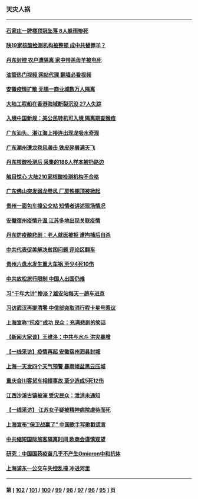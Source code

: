### 天灾人祸
---
#### [石家庄一牌楼顶冠坠落 8人躲雨惨死](../../pages/ncid280/n13772948.md?07041245) 
#### [陕19家核酸检测机构被整顿 成中共替罪羊？](../../pages/ncid280/n13772816.md?07041245) 
#### [丹东封控 农户遭隔离 家中带羔母羊被电死](../../pages/ncid280/n13772757.md?07041245) 
#### [油管热门视频 网站代理 翻墙必看视频](http://209.222.30.114:81/youtube.html?07041245)
#### [安徽疫情扩散 无锡一商业城数万人隔离](../../pages/ncid280/n13772567.md?07041245) 
#### [大陆工程船在香港海域断裂沉没 27人失踪](../../pages/ncid280/n13772484.md?07041245) 
#### [入境中国新规：美公民转机可入境 隔离期查猴痘](../../pages/ncid280/n13771991.md?07041245) 
#### [广东汕头、湛江海上接连出现龙吸水奇观](../../pages/ncid280/n13772011.md?07041245) 
#### [广东潮州遭龙卷风袭击 铁皮碎屑满天飞](../../pages/ncid280/n13771997.md?07041245) 
#### [丹东核酸检测后 采集的186人样本被扔路边](../../pages/ncid280/n13771666.md?07041245) 
#### [触目惊心 大陆210家核酸检测机构不合格](../../pages/ncid280/n13771435.md?07041245) 
#### [广东佛山突发弱龙卷风 厂房铁棚顶被掀起](../../pages/ncid280/n13771365.md?07041245) 
#### [贵州一面包车撞公交站 知情者讲述现场情况](../../pages/ncid280/n13771302.md?07041245) 
#### [安徽宿州疫情升温 江苏多地出现关联疫情](../../pages/ncid280/n13771257.md?07041245) 
#### [丹东防疫酿悲剧：老人就医被拒 遭拘捕后自杀](../../pages/ncid280/n13770936.md?07041245) 
#### [中共代表促美解决贫困问题 评论区翻车](../../pages/ncid280/n13770656.md?07041245) 
#### [贵州六盘水发生重大车祸 至少4死10伤](../../pages/ncid280/n13770624.md?07041245) 
#### [中共放松旅行限制 中国人出国仍难](../../pages/ncid280/n13770135.md?07041245) 
#### [习“千年大计”惨淡？雄安站每天一趟车进京](../../pages/ncid280/n13770105.md?07041245) 
#### [习访武汉再提清零 中信部突取消行程卡星号惹议](../../pages/ncid280/n13769962.md?07041245) 
#### [上海宣称“抗疫”成功 民众：充满悲剧的笑话](../../pages/ncid280/n13770034.md?07041245) 
#### [【新闻大家谈】王维洛：中共与水斗 洪灾暴增](../../pages/ncid280/n13769655.md?07041245) 
#### [【一线采访】疫情再起 安徽宿州泗县封城](../../pages/ncid280/n13769890.md?07041245) 
#### [上海一天发四个天气预警 暴雨倾盆黑云压城](../../pages/ncid280/n13769832.md?07041245) 
#### [重庆合川客货车相撞事故 至少造成5死12伤](../../pages/ncid280/n13769875.md?07041245) 
#### [江西沙溪古镇被淹 受灾民众：泄洪未通知](../../pages/ncid280/n13769825.md?07041245) 
#### [【一线采访】 江苏女子疑被精神病院虐待而死](../../pages/ncid280/n13769796.md?07041245) 
#### [上海宣布“保卫战赢了” 中国歌手写歌戳谎言](../../pages/ncid280/n13769442.md?07041245) 
#### [中共缩短国际旅客隔离时间 欧商会谨慎观望](../../pages/ncid280/n13769210.md?07041245) 
#### [研究：中国国药疫苗几乎不产生Omicron中和抗体](../../pages/ncid280/n13769346.md?07041245) 
#### [上海浦东一公交车失控乱撞 冲进河里](../../pages/ncid280/n13769015.md?07041245) 

---
#### 第 [ [102](./102.md?07041245) / [101](./101.md?07041245) / [100](./100.md?07041245) / [99](./99.md?07041245) / [98](./98.md?07041245) / [97](./97.md?07041245) / [96](./96.md?07041245) / [95](./95.md?07041245) ] 页
